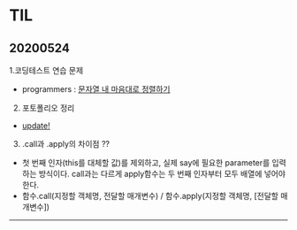 # TIL
## 20200524
1.코딩테스트 연습 문제
- programmers : [문자열 내 마음대로 정렬하기](https://github.com/jina95/TIL/blob/master/Algorithm/%EB%AC%B8%EC%9E%90%EC%97%B4%20%EB%82%B4%20%EB%A7%88%EC%9D%8C%EB%8C%80%EB%A1%9C%20%EC%A0%95%EB%A0%AC%ED%95%98%EA%B8%B0.html)

2. 포토폴리오 정리
- [update!](https://github.com/jina95/jina95.github.io)

3. .call과 .apply의 차이점 ?? 
- 첫 번째 인자(this를 대체할 값)를 제외하고, 실제 say에 필요한 parameter를 입력하는 방식이다. call과는 다르게 apply함수는 두 번째 인자부터 모두 배열에 넣어야 한다.
- 함수.call(지정할 객체명, 전달할 매개변수) / 함수.apply(지정할 객체명, [전달할 매개변수])

<hr/>









